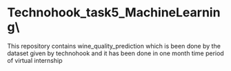 # Technohook_task5_MachineLearning\
This repository contains wine_quality_prediction which is been done by the dataset given by technohook and it has been done in  one month time period of virtual internship 
